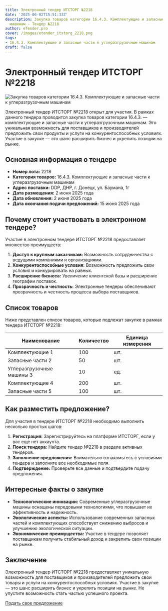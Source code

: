 ```yaml
---
title: Электронный тендер ИТСТОРГ №2218
date: '2025-06-02T15:51:33Z'
description: Закупка товаров категории 16.4.3. Комплектующие и запасные части к углеразгрузочным
  машинам - Тендер №2218
author: eTender.pro
cover: /images/etender_itstorg_2218.png
tags:
- 16.4.3. Комплектующие и запасные части к углеразгрузочным машинам
draft: false
---
```

# Электронный тендер ИТСТОРГ №2218

![Закупка товаров категории 16.4.3. Комплектующие и запасные части к углеразгрузочным машинам](/images/etender_itstorg_2218.png)

Электронный тендер ИТСТОРГ №2218 открыт для участия. В рамках данного тендера проводится закупка товаров категории 16.4.3. — комплектующие и запасные части к углеразгрузочным машинам. Это уникальная возможность для поставщиков и производителей предложить свои продукты и услуги на конкурентоспособных условиях. Участие в закупке — это шанс расширить бизнес и укрепить позиции на рынке.

## Основная информация о тендере

- **Номер лота:** 2218
- **Категория товаров:** 16.4.3. Комплектующие и запасные части к углеразгрузочным машинам
- **Адрес поставки:** DDP, ДНР, г. Донецк, ул. Баумана, 1г
- **Дата размещения:** 2 июня 2025 года
- **Дата обновления:** 2 июня 2025 года
- **Дата окончания подачи предложений:** 15 июня 2025 года

## Почему стоит участвовать в электронном тендере?

Участие в электронном тендере ИТСТОРГ №2218 предоставляет множество преимуществ:

1. **Доступ к крупным заказчикам:** Возможность сотрудничества с ведущими компаниями и организациями.
2. **Конкурентоспособные условия:** Возможность предложить свои условия и конкурировать на равных.
3. **Расширение бизнеса:** Увеличение клиентской базы и расширение географии поставок.
4. **Прозрачность и честность:** Электронные тендеры обеспечивают прозрачность и честность процесса выбора поставщиков.

## Список товаров

Ниже представлен список товаров, которые подлежат закупке в рамках тендера ИТСТОРГ №2218:

| Наименование | Количество | Единица измерения |
|--------------|------------|-------------------|
| Комплектующие 1 | 100 | шт. |
| Запасные части 2 | 50 | шт. |
| Углеразгрузочные машины 3 | 10 | ед. |
| Комплектующие 4 | 200 | шт. |
| Запасные части 5 | 100 | шт. |

## Как разместить предложение?

Для участия в тендере ИТСТОРГ №2218 необходимо выполнить несколько простых шагов:

1. **Регистрация:** Зарегистрируйтесь на платформе ИТСТОРГ, если у вас еще нет аккаунта.
2. **Поиск тендера:** Найдите тендер №2218 в разделе активных тендеров.
3. **Заполнение предложения:** Внимательно ознакомьтесь с условиями тендера и заполните все необходимые поля.
4. **Подтверждение:** Проверьте все данные и подтвердите подачу предложения.

## Интересные факты о закупке

- **Технологические инновации:** Современные углеразгрузочные машины оснащены передовыми технологиями, что повышает их эффективность и надежность.
- **Экологические аспекты:** Использование современных запасных частей и комплектующих способствует снижению выбросов и улучшению экологической ситуации.
- **Экономические преимущества:** Участие в тендере позволяет поставщикам получить стабильный доход и закрепить свои позиции на рынке.

## Заключение

Электронный тендер ИТСТОРГ №2218 предоставляет уникальную возможность для поставщиков и производителей предложить свои товары и услуги на конкурентоспособных условиях. Участие в закупке — это шанс расширить бизнес и укрепить позиции на рынке. Не упустите возможность стать частью успешного проекта.

[Подать свое предложение](https://itstorg.ru/tender-2218?utm_source=etender)